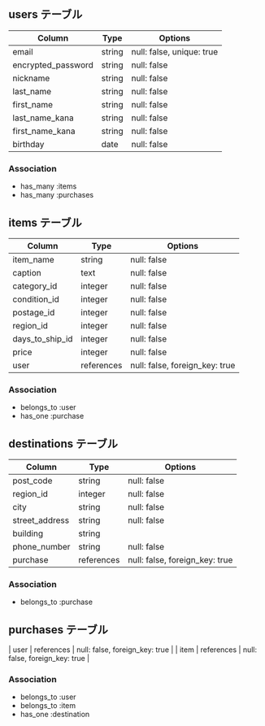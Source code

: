 ## users テーブル
| Column             | Type   | Options                   |
| ------------------ | ------ | ------------------------- |
| email              | string | null: false, unique: true |
| encrypted_password | string | null: false               |
| nickname           | string | null: false               |
| last_name          | string | null: false               |
| first_name         | string | null: false               |
| last_name_kana     | string | null: false               |
| first_name_kana    | string | null: false               |
| birthday           | date   | null: false               |

### Association

- has_many :items
- has_many :purchases

## items テーブル
| Column             | Type      | Options                         |
| ------------------ | --------- | ------------------------------- |
| item_name          | string    | null: false                     |
| caption            | text      | null: false                     |
| category_id        | integer   | null: false                     |
| condition_id       | integer   | null: false                     |
| postage_id         | integer   | null: false                     |
| region_id          | integer   | null: false                     |
| days_to_ship_id    | integer   | null: false                     |
| price              | integer   | null: false                     |
| user               | references| null: false, foreign_key: true  |


### Association

- belongs_to :user
- has_one :purchase

## destinations テーブル
| Column             | Type       | Options                         |
| ------------------ | ---------- | ------------------------------- |
| post_code          | string     | null: false                     |
| region_id          | integer    | null: false                     |
| city               | string     | null: false                     |
| street_address     | string     | null: false                     |
| building           | string     |                                 |
| phone_number       | string     | null: false                     |
| purchase           | references | null: false, foreign_key: true  |

### Association

- belongs_to :purchase

## purchases テーブル
| user         | references | null: false, foreign_key: true  |
| item         | references | null: false, foreign_key: true  |

### Association

- belongs_to :user
- belongs_to :item
- has_one :destination